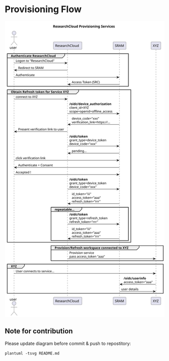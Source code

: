 # Provisioning Flow

<!---
@startuml assets/ResearchCloud

title "ResearchCloud Provisioning Services"

actor user
participant SRC as "ResearchCloud"
participant SRAM

group Authenticate ResearchCloud
user -> SRC: Logon to "ResearchCloud"
user <- SRC: Redirect to SRAM
user -> SRAM: Authenticate
SRC <- SRAM: Access Token (SRC)
end

group Obtain Refresh token for Service XYZ
user -> SRC: connect to XYZ
SRC -> SRAM: **/oidc/device_authorization**\nclient_id=XYZ\nscope=openid+offline_access
SRC <- SRAM: device_code="xxx"\nverification_link=https://...
user <- SRC: Present verification link to user
SRC -> SRAM: **/oidc/token**\ngrant_type=device_token\ndevice_code="xxx"
SRC <- SRAM: pending...
user -> SRAM: click verification link
user <- SRAM: Authenticate + Consent
user -> SRAM: Accepted !
SRC -> SRAM: **/oidc/token**\ngrant_type=device_token\ndevice_code="xxx"

SRC <- SRAM: id_token="iii"\naccess_token="aaa"\nrefresh_token="rrr"
group repeatable...
SRC -> SRAM: **/oidc/token**\ngrant_type=refresh_token\nrefresh_token="rrr"
SRC <- SRAM: id_token="iii"\naccess_token="aaa"\nrefresh_token="rrr"
end
end

group Provision/Refresh workspace connected to XYZ
SRC -> XYZ: Provision service\npass access_token "aaa"
end

group XYZ
user -> XYZ: User connects to service...
XYZ -> SRAM: **/oidc/userinfo**\naccess_token="aaa"
XYZ <- SRAM: user details
end

@enduml
-->

![ResearchCloud](assets/ResearchCloud.svg)

## Note for contribution

Please update diagram before commit & push to repostitory:

```shell
plantuml -tsvg README.md
```
